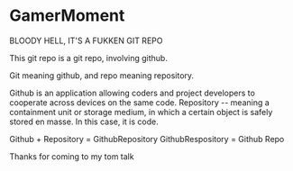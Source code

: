 # GamerMoment
BLOODY HELL, IT'S A FUKKEN GIT REPO

This git repo is a git repo, involving github.

Git meaning github, and repo meaning repository.

Github is an application allowing coders and project developers to cooperate across devices on the same code.
Repository -- meaning a containment unit or storage medium, in which a certain object is safely stored en masse. In this case, it is code.

Github + Repository = GithubRepository
GithubRespository = Github Repo

Thanks for coming to my tom talk
